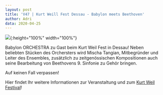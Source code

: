 ```yaml
---
layout: post
title: 'V47 | Kurt Weill Fest Dessau - Babylon meets Beethoven'
author: Adri
data: 2020-04-25
---
```

![](/styles/pictures/news/2018_BO_CD_Projekt_LOGO_website){:height="100%" width="100%"}

Babylon ORCHESTRA zu Gast beim Kurt Weil Fest in Dessau!
Neben beliebten Stücken des Orchersters wird Mischa Tangian, Mitbegründer und Leiter des Ensembles, zusätzlich zu zeitgenössischen Kompositionen auch seine Bearbeitung von Beethovens 9. Sinfonie zu Gehör bringen. 

Auf keinen Fall verpassen!

Hier findet Ihr weitere Informationen zur Veranstaltung und zum [Kurt Weil Festival](https://www.kurt-weill-fest.de/pages_d/kwf_2_0_47_0.html)!
